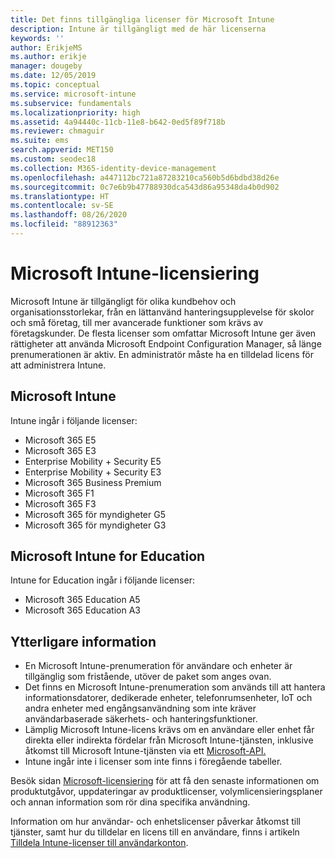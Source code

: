 ```yaml
---
title: Det finns tillgängliga licenser för Microsoft Intune
description: Intune är tillgängligt med de här licenserna
keywords: ''
author: ErikjeMS
ms.author: erikje
manager: dougeby
ms.date: 12/05/2019
ms.topic: conceptual
ms.service: microsoft-intune
ms.subservice: fundamentals
ms.localizationpriority: high
ms.assetid: 4a94440c-11cb-11e8-b642-0ed5f89f718b
ms.reviewer: chmaguir
ms.suite: ems
search.appverid: MET150
ms.custom: seodec18
ms.collection: M365-identity-device-management
ms.openlocfilehash: a447112bc721a87283210ca560b5d6bdbd38d26e
ms.sourcegitcommit: 0c7e6b9b47788930dca543d86a95348da4b0d902
ms.translationtype: HT
ms.contentlocale: sv-SE
ms.lasthandoff: 08/26/2020
ms.locfileid: "88912363"
---
```

# <a name="microsoft-intune-licensing"></a>Microsoft Intune-licensiering
Microsoft Intune är tillgängligt för olika kundbehov och organisationsstorlekar, från en lättanvänd hanteringsupplevelse för skolor och små företag, till mer avancerade funktioner som krävs av företagskunder. De flesta licenser som omfattar Microsoft Intune ger även rättigheter att använda Microsoft Endpoint Configuration Manager, så länge prenumerationen är aktiv. En administratör måste ha en tilldelad licens för att administrera Intune.

## <a name="microsoft-intune"></a>Microsoft Intune
Intune ingår i följande licenser:

- Microsoft 365 E5
- Microsoft 365 E3
- Enterprise Mobility + Security E5
- Enterprise Mobility + Security E3
- Microsoft 365 Business Premium
- Microsoft 365 F1
- Microsoft 365 F3
- Microsoft 365 för myndigheter G5
- Microsoft 365 för myndigheter G3

## <a name="microsoft-intune-for-education"></a>Microsoft Intune for Education
Intune for Education ingår i följande licenser:

- Microsoft 365 Education A5
- Microsoft 365 Education A3

## <a name="additional-information"></a>Ytterligare information
- En Microsoft Intune-prenumeration för användare och enheter är tillgänglig som fristående, utöver de paket som anges ovan.
- Det finns en Microsoft Intune-prenumeration som används till att hantera informationsdatorer, dedikerade enheter, telefonrumsenheter, IoT och andra enheter med engångsanvändning som inte kräver användarbaserade säkerhets- och hanteringsfunktioner.
- Lämplig Microsoft Intune-licens krävs om en användare eller enhet får direkta eller indirekta fördelar från Microsoft Intune-tjänsten, inklusive åtkomst till Microsoft Intune-tjänsten via ett [Microsoft-API.](/legal/microsoft-apis/terms-of-use)
- Intune ingår inte i licenser som inte finns i föregående tabeller.

Besök sidan [Microsoft-licensiering](https://www.microsoft.com/licensing/default) för att få den senaste informationen om produktutgåvor, uppdateringar av produktlicenser, volymlicensieringsplaner och annan information som rör dina specifika användning.  

Information om hur användar- och enhetslicenser påverkar åtkomst till tjänster, samt hur du tilldelar en licens till en användare, finns i artikeln [Tilldela Intune-licenser till användarkonton](licenses-assign.md).